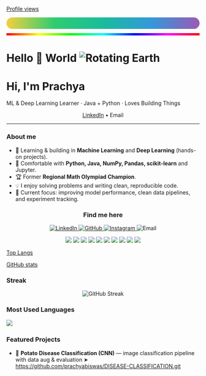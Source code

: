 [Profile views](https://komarev.com/ghpvc/?username=prachyabiswas&label=Profile%20views&color=0e75b6&style=flat)
<!-- Rainbow line -->
<p align="center" style="margin:0;">
  <svg width="100%" height="6" viewBox="0 0 100 6" preserveAspectRatio="none">
    <defs>
      <linearGradient id="grad" x1="0%" y1="0%" x2="100%" y2="0%">
        <stop offset="0%"   stop-color="#F4D03F"/>
        <stop offset="25%"  stop-color="#2ECC71"/>
        <stop offset="50%"  stop-color="#1ABC9C"/>
        <stop offset="75%"  stop-color="#3498DB"/>
        <stop offset="100%" stop-color="#9B59B6"/>
      </linearGradient>
    </defs>
    <rect x="0" y="0" width="100" height="6" rx="3" ry="3" fill="url(#grad)"/>
  </svg>
</p>
<p align="center" style="margin:0;">
  <img src="assets/rainbow.gif" width="100%" height="6" alt="Rainbow line"/>
</p>

<h1>
  Hello 👋 World
  <img src="assets/earth.gif" width="28" alt="Rotating Earth"/>
</h1>


<h1>Hi, I'm Prachya </h1>
<p>ML & Deep Learning Learner · Java + Python · Loves Building Things</p>

<div align="center">
<a href="https://www.linkedin.com/in/prachya-biswas-06715932a/">LinkedIn</a> •
<a [href="mailto:prachya.biswas@g.bracu.ac.bd](mailto:href=%22mailto:prachya.biswas@g.bracu.ac.bd)">Email</a>
</div>

---

### About me

- 🔭 Learning & building in **Machine Learning** and **Deep Learning** (hands-on projects).
- 🧰 Comfortable with **Python, Java, NumPy, Pandas, scikit-learn** and Jupyter.
- 🏆 Former **Regional Math Olympiad Champion**.
- 💡 I enjoy solving problems and writing clean, reproducible code.
- 🎯 Current focus: improving model performance, clean data pipelines, and experiment tracking.

### <p align="center">Find me here</p>

<p align="center">

<a href="https://www.linkedin.com/in/prachya-biswas-06715932a/" rel="noopener noreferrer">
<img src="https://img.shields.io/badge/LinkedIn-0A66C2?style=for-the-badge&logo=linkedin&logoColor=white" alt="LinkedIn"/>
</a>
<a href="https://github.com/prachyabiswas" rel="noopener noreferrer">
<img src="https://img.shields.io/badge/GitHub-181717?style=for-the-badge&logo=github&logoColor=white" alt="GitHub"/>
</a>
<a href="https://www.instagram.com/beloved_prachya/" rel="noopener noreferrer">
<img src="https://img.shields.io/badge/Instagram-E4405F?style=for-the-badge&logo=instagram&logoColor=white" alt="Instagram"/>
</a>
<a [href="mailto:prachya.biswas@g.bracu.ac.bd](mailto:href=%22mailto:prachya.biswas@g.bracu.ac.bd)">
<img src="https://img.shields.io/badge/Email-D14836?style=for-the-badge&logo=gmail&logoColor=white" alt="Email"/>
</a>
</p>

<p align="center">
<a href="https://www.python.org/"><img src="https://img.shields.io/badge/Python-0A0A0A?logo=python&logoColor=FFD343&style=for-the-badge" /></a>
<a href="https://openjdk.org/"><img src="https://img.shields.io/badge/Java-0A0A0A?logo=openjdk&logoColor=F89820&style=for-the-badge" /></a>
<a href="https://numpy.org/"><img src="https://img.shields.io/badge/NumPy-0A0A0A?logo=numpy&logoColor=4DABCF&style=for-the-badge" /></a>
<a href="https://pandas.pydata.org/"><img src="https://img.shields.io/badge/Pandas-0A0A0A?logo=pandas&logoColor=130754&style=for-the-badge" /></a>
<a href="https://scikit-learn.org/"><img src="https://img.shields.io/badge/scikit--learn-0A0A0A?logo=scikitlearn&logoColor=F89939&style=for-the-badge" /></a>
<a href="https://www.tensorflow.org/"><img src="https://img.shields.io/badge/TensorFlow-0A0A0A?logo=tensorflow&logoColor=FF6F00&style=for-the-badge" /></a>
<a href="https://pytorch.org/"><img src="https://img.shields.io/badge/PyTorch-0A0A0A?logo=pytorch&logoColor=EE4C2C&style=for-the-badge" /></a>
<a href="https://jupyter.org/"><img src="https://img.shields.io/badge/Jupyter-0A0A0A?logo=jupyter&logoColor=F37626&style=for-the-badge" /></a>
<a href="https://git-scm.com/"><img src="https://img.shields.io/badge/Git-0A0A0A?logo=git&logoColor=F05032&style=for-the-badge" /></a>
<a href="https://code.visualstudio.com/"><img src="[https://img.shields.io/badge/VS Code-0A0A0A?logo=visualstudiocode&logoColor=007ACC&style=for-the-badge](https://img.shields.io/badge/VS%20Code-0A0A0A?logo=visualstudiocode&logoColor=007ACC&style=for-the-badge)" /></a>
</p>

[Top Langs](https://github-readme-stats.vercel.app/api/top-langs/?username=prachyabiswas)

[GitHub stats](https://github-readme-stats.vercel.app/api?username=prachyabiswas&show_icons=true&count_private=true)

### Streak

<p align="center">
<img src="[https://streak-stats.demolab.com?user=prachyabiswas&theme=dark&hide_border=true](https://streak-stats.demolab.com/?user=prachyabiswas&theme=dark&hide_border=true)" alt="GitHub Streak"/>
</p>

### Most Used Languages

<p align="left">
<img
src="https://github-readme-stats.vercel.app/api/top-langs/?username=prachyabiswas&layout=compact&langs_count=8&hide_border=true&theme=tokyonight&card_width=380"
height="170"
/>
</p>

### Featured Projects

- 🥔 **Potato Disease Classification (CNN)** — image classification pipeline with data aug & evaluation
➤ https://github.com/prachyabiswas/DISEASE-CLASSIFICATION.git
